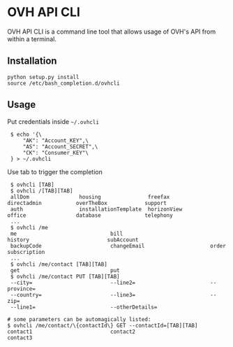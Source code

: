 # OVH API CLI

OVH API CLI is a command line tool that allows usage of OVH's API from
within a terminal.

## Installation

    python setup.py install
    source /etc/bash_completion.d/ovhcli
    
## Usage
 
 Put credentials inside `~/.ovhcli`
 
     $ echo '{\
         "AK": "Account_KEY",\
         "AS": "Account_SECRET",\
         "CK": "Consumer_KEY"\
     } > ~/.ovhcli
 
 Use tab to trigger the completion

     $ ovhcli [TAB]
     $ ovhcli /[TAB][TAB]
     allDom                housing               freefax               directadmin           overTheBox            support
     auth                  installationTemplate  horizonView           office                database              telephony
     ...
     $ ovhcli /me
     me                              bill                            history                         subAccount
     backupCode                      changeEmail                     order                           subscription
     ...
     $ ovhcli /me/contact [TAB][TAB]
     get                             put
     $ ovhcli /me/contact PUT [TAB][TAB]
     --city=                         --line2=                        --province=
     --country=                      --line3=                        --zip=
     --line1=                        --otherDetails=
    
    # some parameters can be automagically listed:
    $ ovhcli /me/contact/\{contactId\} GET --contactId=[TAB][TAB]
    contact1                         contact2                        contact3
